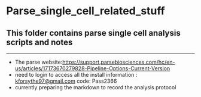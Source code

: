 # Parse_single_cell_related_stuff
## This folder contains parse single cell analysis scripts and notes
--------
- The parse website:https://support.parsebiosciences.com/hc/en-us/articles/17173670279828-Pipeline-Options-Current-Version
- need to login to access all the install information : kforsythe97@gmail.com code: Pass2366
- currently preparing the markdown to record the analysis protocol
